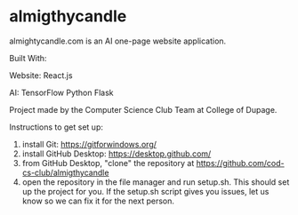 # almigthycandle

almightycandle.com is an AI one-page website application.

Built With:

Website:
React.js

AI:
TensorFlow
Python
Flask

Project made by the Computer Science Club Team at College of Dupage.

Instructions to get set up:
1) install Git: https://gitforwindows.org/
2) install GitHub Desktop: https://desktop.github.com/
3) from GitHub Desktop, "clone" the repository at https://github.com/cod-cs-club/almigthycandle
4) open the repository in the file manager and run setup.sh. This should set up the project for you. If the setup.sh script gives you issues, let us know so we can fix it for the next person.
